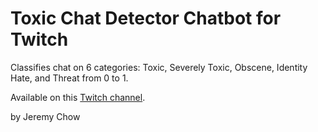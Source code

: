# Toxic Chat Detector Chatbot for Twitch

Classifies chat on 6 categories: Toxic, Severely Toxic, Obscene, Identity Hate, and Threat from 0 to 1.

Available on this [Twitch channel](https://www.twitch.tv/datatestdummy/).

by Jeremy Chow
